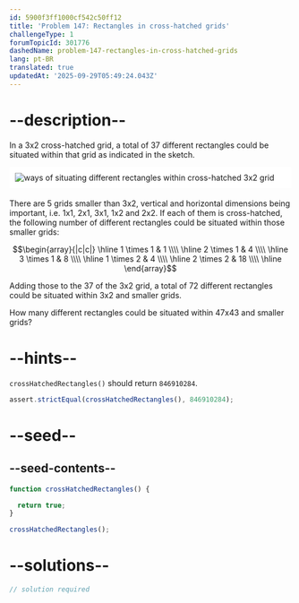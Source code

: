 ```yaml
---
id: 5900f3ff1000cf542c50ff12
title: 'Problem 147: Rectangles in cross-hatched grids'
challengeType: 1
forumTopicId: 301776
dashedName: problem-147-rectangles-in-cross-hatched-grids
lang: pt-BR
translated: true
updatedAt: '2025-09-29T05:49:24.043Z'
---
```


# --description--

In a 3x2 cross-hatched grid, a total of 37 different rectangles could be situated within that grid as indicated in the sketch.

<img alt="ways of situating different rectangles within cross-hatched 3x2 grid" src="https://cdn.freecodecamp.org/curriculum/project-euler/rectangles-in-cross-hatched-grids.png" style="background-color: white; padding: 10px; display: block; margin-right: auto; margin-left: auto; margin-bottom: 1.2rem;">

There are 5 grids smaller than 3x2, vertical and horizontal dimensions being important, i.e. 1x1, 2x1, 3x1, 1x2 and 2x2. If each of them is cross-hatched, the following number of different rectangles could be situated within those smaller grids:

$$\begin{array}{|c|c|}
\hline
  1 \times 1 & 1  \\\\ \hline
  2 \times 1 & 4  \\\\ \hline
  3 \times 1 & 8  \\\\ \hline
  1 \times 2 & 4  \\\\ \hline
  2 \times 2 & 18 \\\\ \hline
\end{array}$$

Adding those to the 37 of the 3x2 grid, a total of 72 different rectangles could be situated within 3x2 and smaller grids.

How many different rectangles could be situated within 47x43 and smaller grids?

# --hints--

`crossHatchedRectangles()` should return `846910284`.

```js
assert.strictEqual(crossHatchedRectangles(), 846910284);
```

# --seed--

## --seed-contents--

```js
function crossHatchedRectangles() {

  return true;
}

crossHatchedRectangles();
```

# --solutions--

```js
// solution required
```
